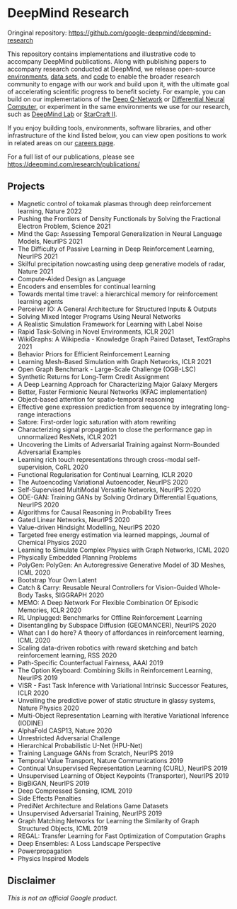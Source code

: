 # DeepMind Research
Oringinal repository: https://github.com/google-deepmind/deepmind-research

This repository contains implementations and illustrative code to accompany
DeepMind publications. Along with publishing papers to accompany research
conducted at DeepMind, we release open-source
[environments](https://deepmind.com/research/open-source/open-source-environments/),
[data sets](https://deepmind.com/research/open-source/open-source-datasets/),
and [code](https://deepmind.com/research/open-source/open-source-code/) to
enable the broader research community to engage with our work and build upon it,
with the ultimate goal of accelerating scientific progress to benefit society.
For example, you can build on our implementations of the
[Deep Q-Network](https://github.com/deepmind/dqn) or
[Differential Neural Computer](https://github.com/deepmind/dnc), or experiment
in the same environments we use for our research, such as
[DeepMind Lab](https://github.com/deepmind/lab) or
[StarCraft II](https://github.com/deepmind/pysc2).

If you enjoy building tools, environments, software libraries, and other
infrastructure of the kind listed below, you can view open positions to work in
related areas on our [careers page](https://deepmind.com/careers/).

For a full list of our publications, please see
https://deepmind.com/research/publications/

## Projects

*   Magnetic control of tokamak plasmas through deep reinforcement learning, Nature 2022
*   Pushing the Frontiers of Density Functionals by Solving the Fractional Electron Problem, Science 2021
*   Mind the Gap: Assessing Temporal Generalization in Neural Language Models, NeurIPS 2021
*   The Difficulty of Passive Learning in Deep Reinforcement Learning, NeurIPS 2021
*   Skilful precipitation nowcasting using deep generative models of radar, Nature 2021
*   Compute-Aided Design as Language
*   Encoders and ensembles for continual learning
*   Towards mental time travel: a hierarchical memory for reinforcement learning agents
*   Perceiver IO: A General Architecture for Structured Inputs & Outputs
*   Solving Mixed Integer Programs Using Neural Networks
*   A Realistic Simulation Framework for Learning with Label Noise
*   Rapid Task-Solving in Novel Environments, ICLR 2021
*   WikiGraphs: A Wikipedia - Knowledge Graph Paired Dataset, TextGraphs 2021
*   Behavior Priors for Efficient Reinforcement Learning
*   Learning Mesh-Based Simulation with Graph Networks, ICLR 2021
*   Open Graph Benchmark - Large-Scale Challenge (OGB-LSC)
*   Synthetic Returns for Long-Term Credit Assignment
*   A Deep Learning Approach for Characterizing Major Galaxy Mergers
*   Better, Faster Fermionic Neural Networks (KFAC implementation)
*   Object-based attention for spatio-temporal reasoning
*   Effective gene expression prediction from sequence by integrating long-range interactions
*   Satore: First-order logic saturation with atom rewriting
*   Characterizing signal propagation to close the performance gap in unnormalized ResNets, ICLR 2021
*   Uncovering the Limits of Adversarial Training against Norm-Bounded Adversarial Examples
*   Learning rich touch representations through cross-modal self-supervision, CoRL 2020
*   Functional Regularisation for Continual Learning, ICLR 2020
*   The Autoencoding Variational Autoencoder, NeurIPS 2020
*   Self-Supervised MultiModal Versatile Networks, NeurIPS 2020
*   ODE-GAN: Training GANs by Solving Ordinary Differential Equations, NeurIPS 2020
*   Algorithms for Causal Reasoning in Probability Trees
*   Gated Linear Networks, NeurIPS 2020
*   Value-driven Hindsight Modelling, NeurIPS 2020
*   Targeted free energy estimation via learned mappings, Journal of Chemical Physics 2020
*   Learning to Simulate Complex Physics with Graph Networks, ICML 2020
*   Physically Embedded Planning Problems
*   PolyGen: PolyGen: An Autoregressive Generative Model of 3D Meshes, ICML 2020
*   Bootstrap Your Own Latent
*   Catch & Carry: Reusable Neural Controllers for Vision-Guided Whole-Body Tasks, SIGGRAPH 2020
*   MEMO: A Deep Network For Flexible Combination Of Episodic Memories, ICLR 2020
*   RL Unplugged: Benchmarks for Offline Reinforcement Learning
*   Disentangling by Subspace Diffusion (GEOMANCER), NeurIPS 2020
*   What can I do here? A theory of affordances in reinforcement learning, ICML 2020
*   Scaling data-driven robotics with reward sketching and batch reinforcement learning, RSS 2020
*   Path-Specific Counterfactual Fairness, AAAI 2019
*   The Option Keyboard: Combining Skills in Reinforcement Learning, NeurIPS 2019
*   VISR - Fast Task Inference with Variational Intrinsic Successor Features, ICLR 2020
*   Unveiling the predictive power of static structure in glassy systems, Nature Physics 2020
*   Multi-Object Representation Learning with Iterative Variational Inference (IODINE)
*   AlphaFold CASP13, Nature 2020
*   Unrestricted Adversarial Challenge
*   Hierarchical Probabilistic U-Net (HPU-Net)
*   Training Language GANs from Scratch, NeurIPS 2019
*   Temporal Value Transport, Nature Communications 2019
*   Continual Unsupervised Representation Learning (CURL), NeurIPS 2019
*   Unsupervised Learning of Object Keypoints (Transporter), NeurIPS 2019
*   BigBiGAN, NeurIPS 2019
*   Deep Compressed Sensing, ICML 2019
*   Side Effects Penalties
*   PrediNet Architecture and Relations Game Datasets
*   Unsupervised Adversarial Training, NeurIPS 2019
*   Graph Matching Networks for Learning the Similarity of Graph Structured Objects, ICML 2019
*   REGAL: Transfer Learning for Fast Optimization of Computation Graphs
*   Deep Ensembles: A Loss Landscape Perspective
*   Powerpropagation
*   Physics Inspired Models



## Disclaimer

*This is not an official Google product.*

